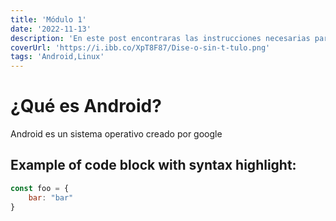 ```yaml
---
title: 'Módulo 1'
date: '2022-11-13'
description: 'En este post encontraras las instrucciones necesarias para instalar las apliaciones necesarias'
coverUrl: 'https://i.ibb.co/XpT8F87/Dise-o-sin-t-tulo.png'
tags: 'Android,Linux'
---
```


# ¿Qué es Android?

Android es un sistema operativo creado por google 

## Example of code block with syntax highlight:

```js
const foo = {
	bar: "bar"
}
```

